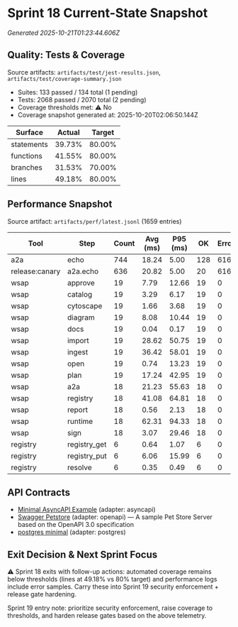 # Sprint 18 Current-State Snapshot

_Generated 2025-10-21T01:23:44.606Z_

## Quality: Tests & Coverage

Source artifacts: `artifacts/test/jest-results.json`, `artifacts/test/coverage-summary.json`

- Suites: 133 passed / 134 total (1 pending)
- Tests: 2068 passed / 2070 total (2 pending)
- Coverage thresholds met: ⚠️ No
- Coverage snapshot generated at: 2025-10-20T02:06:50.144Z

| Surface | Actual | Target |
| --- | --- | --- |
| statements | 39.73% | 80.00% |
| functions | 41.55% | 80.00% |
| branches | 31.53% | 70.00% |
| lines | 49.18% | 80.00% |

## Performance Snapshot

Source artifact: `artifacts/perf/latest.jsonl` (1659 entries)

| Tool | Step | Count | Avg (ms) | P95 (ms) | OK | Errors |
| --- | --- | --- | --- | --- | --- | --- |
| a2a | echo | 744 | 18.24 | 5.00 | 128 | 616 |
| release:canary | a2a.echo | 636 | 20.82 | 5.00 | 20 | 616 |
| wsap | approve | 19 | 7.79 | 12.66 | 19 | 0 |
| wsap | catalog | 19 | 3.29 | 6.17 | 19 | 0 |
| wsap | cytoscape | 19 | 1.66 | 3.68 | 19 | 0 |
| wsap | diagram | 19 | 8.08 | 10.44 | 19 | 0 |
| wsap | docs | 19 | 0.04 | 0.17 | 19 | 0 |
| wsap | import | 19 | 28.62 | 50.75 | 19 | 0 |
| wsap | ingest | 19 | 36.42 | 58.01 | 19 | 0 |
| wsap | open | 19 | 0.74 | 13.23 | 19 | 0 |
| wsap | plan | 19 | 17.24 | 42.95 | 19 | 0 |
| wsap | a2a | 18 | 21.23 | 55.63 | 18 | 0 |
| wsap | registry | 18 | 41.08 | 64.81 | 18 | 0 |
| wsap | report | 18 | 0.56 | 2.13 | 18 | 0 |
| wsap | runtime | 18 | 62.31 | 94.33 | 18 | 0 |
| wsap | sign | 18 | 3.07 | 29.46 | 18 | 0 |
| registry | registry_get | 6 | 0.64 | 1.07 | 6 | 0 |
| registry | registry_put | 6 | 6.06 | 15.99 | 6 | 0 |
| registry | resolve | 6 | 0.35 | 0.49 | 6 | 0 |

## API Contracts

- [Minimal AsyncAPI Example](app/artifacts/adapters/asyncapi/minimal.json) (adapter: asyncapi)
- [Swagger Petstore](app/artifacts/adapters/openapi/spec.json) (adapter: openapi) — A sample Pet Store Server based on the OpenAPI 3.0 specification
- [postgres minimal](app/artifacts/adapters/postgres/minimal.json) (adapter: postgres)

## Exit Decision & Next Sprint Focus

⚠️ Sprint 18 exits with follow-up actions: automated coverage remains below thresholds (lines at 49.18% vs 80% target) and performance logs include error samples. Carry these into Sprint 19 security enforcement + release gate hardening.

Sprint 19 entry note: prioritize security enforcement, raise coverage to thresholds, and harden release gates based on the above telemetry.

